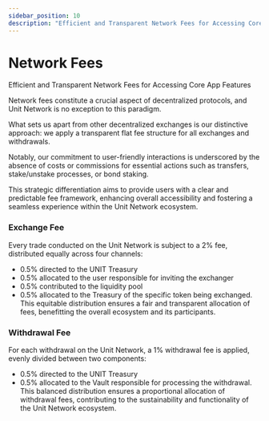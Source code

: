 ```yaml
---
sidebar_position: 10
description: "Efficient and Transparent Network Fees for Accessing Core App Features"
---
```


# Network Fees

Efficient and Transparent Network Fees for Accessing Core App Features

Network fees constitute a crucial aspect of decentralized protocols, and Unit Network is no exception to this paradigm.

What sets us apart from other decentralized exchanges is our distinctive approach: we apply a transparent flat fee structure for all exchanges and withdrawals.

Notably, our commitment to user-friendly interactions is underscored by the absence of costs or commissions for essential actions such as transfers, stake/unstake processes, or bond staking.

This strategic differentiation aims to provide users with a clear and predictable fee framework, enhancing overall accessibility and fostering a seamless experience within the Unit Network ecosystem.

### Exchange Fee

Every trade conducted on the Unit Network is subject to a 2% fee, distributed equally across four channels:

- 0.5% directed to the UNIT Treasury
- 0.5% allocated to the user responsible for inviting the exchanger
- 0.5% contributed to the liquidity pool
- 0.5% allocated to the Treasury of the specific token being exchanged. This equitable distribution ensures a fair and transparent allocation of fees, benefitting the overall ecosystem and its participants.

### Withdrawal Fee

For each withdrawal on the Unit Network, a 1% withdrawal fee is applied, evenly divided between two components:

- 0.5% directed to the UNIT Treasury
- 0.5% allocated to the Vault responsible for processing the withdrawal.
  This balanced distribution ensures a proportional allocation of withdrawal fees, contributing to the sustainability and functionality of the Unit Network ecosystem.

